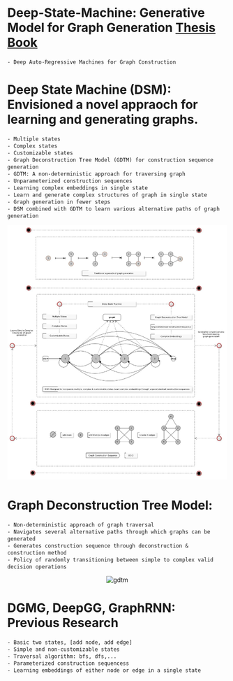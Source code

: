 # Deep-State-Machine: Generative Model for Graph Generation <a href="https://github.com/Supertring/papers/blob/main/Deep%20Auto-Regressive%20Machines%20for%20Graph%20Construction.pdf" target="_blank">Thesis Book</a>
	- Deep Auto-Regressive Machines for Graph Construction
 
# Deep State Machine (DSM): Envisioned a novel appraoch for learning and generating graphs.
	- Multiple states
	- Complex states
	- Customizable states
	- Graph Deconstruction Tree Model (GDTM) for construction sequence generation
	- GDTM: A non-deterministic approach for traversing graph
	- Unparameterized construction sequences
	- Learning complex embeddings in single state
	- Learn and generate complex structures of graph in single state
	- Graph generation in fewer steps
	- DSM combined with GDTM to learn various alternative paths of graph generation


![Deep State Machine](Deep-State-Machine.jpg)
	
# Graph Deconstruction Tree Model: 
	- Non-deterministic approach of graph traversal
	- Navigates several alternative paths through which graphs can be generated
	- Generates construction sequence through deconstruction & construction method
	- Policy of randomly transitioning between simple to complex valid decision operations
	
<div align="center">
	<img src="gdtm.jpg" alt="gdtm" width="720" height="700">
</div>

# DGMG, DeepGG, GraphRNN: Previous Research
 	- Basic two states, [add node, add edge]
 	- Simple and non-customizable states
 	- Traversal algorithm: bfs, dfs,...
 	- Parameterized construction sequencess
 	- Learning embeddings of either node or edge in a single state

